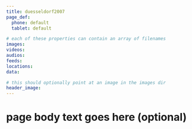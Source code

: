 ```yaml
---
title: duesseldorf2007
page_def:
  phone: default
  tablet: default

# each of these properties can contain an array of filenames
images:
videos:
audios:
feeds:
locations:
data:

# this should optionally point at an image in the images dir
header_image:
---
```


# page body text goes here (optional)
